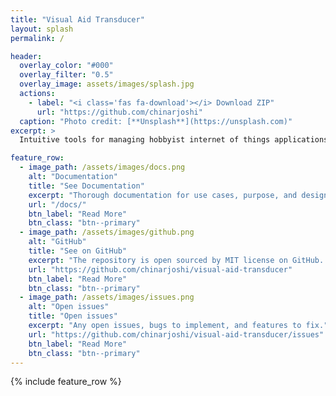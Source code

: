 ```yaml
---
title: "Visual Aid Transducer"
layout: splash
permalink: /

header:
  overlay_color: "#000"
  overlay_filter: "0.5"
  overlay_image: assets/images/splash.jpg
  actions:
    - label: "<i class='fas fa-download'></i> Download ZIP"
      url: "https://github.com/chinarjoshi"
  caption: "Photo credit: [**Unsplash**](https://unsplash.com)"
excerpt: >
  Intuitive tools for managing hobbyist internet of things applications.<br />

feature_row:
  - image_path: /assets/images/docs.png
    alt: "Documentation"
    title: "See Documentation"
    excerpt: "Thorough documentation for use cases, purpose, and design choices."
    url: "/docs/"
    btn_label: "Read More"
    btn_class: "btn--primary"
  - image_path: /assets/images/github.png
    alt: "GitHub"
    title: "See on GitHub"
    excerpt: "The repository is open sourced by MIT license on GitHub. Browse the implementation and commit history."
    url: "https://github.com/chinarjoshi/visual-aid-transducer"
    btn_label: "Read More"
    btn_class: "btn--primary"
  - image_path: /assets/images/issues.png
    alt: "Open issues"
    title: "Open issues"
    excerpt: "Any open issues, bugs to implement, and features to fix."
    url: "https://github.com/chinarjoshi/visual-aid-transducer/issues"
    btn_label: "Read More"
    btn_class: "btn--primary"
---
```


{% include feature_row %}
